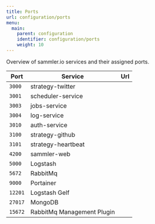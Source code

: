 ```yaml
---
title: Ports
url: configuration/ports
menu:
  main:
    parent: configuration
    identifier: configuration/ports
    weight: 10
---
```


Overview of sammler.io services and their assigned ports.

| Port    | Service | Url |
| ---     | --- | --- |
| `3000`  | strategy-twitter  | |
| `3001`  | scheduler-service | |
| `3003`  | jobs-service | |
| `3004`  | log-service | |
| `3010`  | auth-service | |
| `3100`  | strategy-github | |
| `3101`  | strategy-heartbeat | |
| `4200`  | sammler-web | |
| `5000`  | Logstash | |
| `5672`  | RabbitMq | |
| `9000`  | Portainer | |
| `12201` | Logstash Gelf | |
| `27017` | MongoDB | |
| `15672` | RabbitMq Management Plugin | |